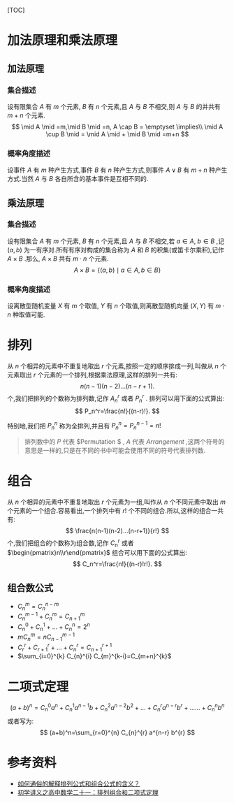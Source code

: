 [TOC]
# 加法原理和乘法原理
## 加法原理
### 集合描述
设有限集合 $A$ 有 $m$ 个元素, $B$ 有 $n$ 个元素,且 $A$ 与 $B$ 不相交,则 $A$ 与 $B$ 的并共有 $m+n$ 个元素.
$$
\mid A \mid =m,\mid B \mid =n, A \cap B = \emptyset \implies\\
\mid A \cup B \mid = \mid A \mid + \mid B \mid =m+n
$$
### 概率角度描述
设事件 $A$ 有 $m$ 种产生方式,事件 $B$ 有 $n$ 种产生方式,则事件 $A \lor B$ 有 $m+n$ 种产生方式.当然 $A$ 与 $B$ 各自所含的基本事件是互相不同的.
## 乘法原理
### 集合描述
设有限集合 $A$ 有 $m$ 个元素, $B$ 有 $n$ 个元素,且 $A$ 与 $B$ 不相交,若 $a \in A$, $b \in B$ ,记 $(a,b)$ 为一有序对.所有有序对构成的集合称为 $A$ 和 $B$ 的积集(或笛卡尔乘积),记作 $A \times B$ .那么, $A \times B$ 共有 $m \cdot n$ 个元素.
$$
A \times B=\{(a,b)\mid a \in A,b\in B\}
$$
### 概率角度描述
设离散型随机变量 $X$ 有 $m$ 个取值, $Y$ 有 $n$ 个取值,则离散型随机向量 $(X,Y)$ 有 $m\cdot n$ 种取值可能.
# 排列
从 $n$ 个相异的元素中不重复地取出 $r$ 个元素,按照一定的顺序排成一列,叫做从 $n$ 个元素取出 $r$ 个元素的一个排列,根据乘法原理,这样的排列一共有:
$$
n(n-1)(n-2)...(n-r+1).
$$
个,我们把排列的个数称为排列数,记作 $A_n^r$ 或者 $P_n^r$ .
排列可以用下面的公式算出:
$$
P_n^r=\frac{n!}{(n-r)!}.
$$

特别地,我们把 $P_n^n$ 称为全排列,并且有 $P_n^n=P_n^{n-1}=n!$ 
> 排列数中的 $P$ 代表 $Permutation $ , $A$ 代表 $Arrangement$ ,这两个符号的意思是一样的,只是在不同的书中可能会使用不同的符号代表排列数.

# 组合
从  $n$ 个相异的元素中不重复地取出 $r$ 个元素为一组,叫作从 $n$ 个不同元素中取出 $m$ 个元素的一个组合.容易看出,一个排列中有 $r!$ 个不同的组合.所以,这样的组合一共有:
$$
\frac{n(n-1)(n-2)...(n-r+1)}{r!}
$$
个,我们把组合的个数称为组合数,记作 $C_n^r$ 或者 $\begin{pmatrix}n\\r\end{pmatrix}$ 
组合可以用下面的公式算出:
$$
C_n^r=\frac{n!}{(n-r)!r!}.
$$
## 组合数公式
- $C_n^m=C_n^{n-m}$
- $C_n^{m-1}+C_n^{m}=C_{n+1}^m$ 
- $C_n^0+C_n^1+...+C_n^n=2^n$  
- $mC_n^m=nC_{n-1}^{m-1}$ 
- $C_r^r+C_{r+1}^r+...+C_n^r=C_{n+1}^{r+1}$ 
- $\sum_{i=0}^{k} C_{n}^{i} C_{m}^{k-i}=C_{m+n}^{k}$

# 二项式定理
$$
(a+b)^{n}=C_{n}^{0} a^{n}+C_{n}^{1} a^{n-1} b+C_{n}^{2} a^{n-2} b^{2}+\ldots+C_{n}^{r} a^{n-r} b^{r}+\ldots \ldots+C_{n}^{n} b^{n}
$$ 
或者写为:
$$
(a+b)^n=\sum_{r=0}^{n} C_{n}^{r} a^{n-r} b^{r}
$$

# 参考资料
- [如何通俗的解释排列公式和组合公式的含义？](https://www.zhihu.com/question/26094736/answer/610713978)
- [初学讲义之高中数学二十一：排列组合和二项式定理](https://zhuanlan.zhihu.com/p/89717188)